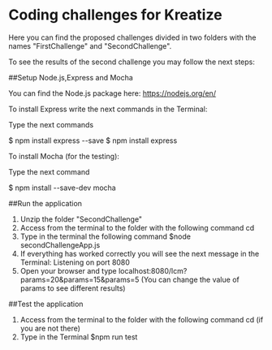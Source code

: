 # Coding challenges for Kreatize
Here you can find the proposed challenges divided in two folders with the names "FirstChallenge" and "SecondChallenge". 


To see the results of the second challenge you may follow the next steps:

##Setup Node.js,Express and Mocha

You can find the Node.js package here: https://nodejs.org/en/

To install Express write the next commands in the Terminal:

Type the next commands

$ npm install express --save
$ npm install express

To install Mocha (for the testing):

Type the next command

$ npm install --save-dev mocha

##Run the application
1. Unzip the folder "SecondChallenge" 
2. Access from the terminal to the folder with the following command cd <path>
3. Type in the terminal the following command  $node secondChallengeApp.js 
4. If everything has worked correctly you will see the next message in the Terminal: Listening on port 8080
5. Open your browser and type localhost:8080/lcm?params=20&params=15&params=5 (You can change the value of params to see different results)

##Test the application
1. Access from the terminal to the folder with the following command cd <path> (if you are not there)
2. Type in the Terminal $npm run test

